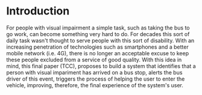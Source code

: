 # Introduction

For people with visual impairment a simple task, such as taking the bus to go work, can become something very hard to do. For decades this sort of daily task wasn't thought to serve people with this sort of disability. With an increasing penetration of technologies such as smartphones and a better mobile network (i.e. 4G), there is no longer an acceptable excuse to keep these people excluded from a service of good quality. With this idea in mind, this final paper (TCC), proposes to build a system that identifies that a person with visual impariment has arrived on a bus stop, alerts the bus driver of this event, triggers the process of helping the user to enter the vehicle, improving, therefore, the final experience of the system's user.
